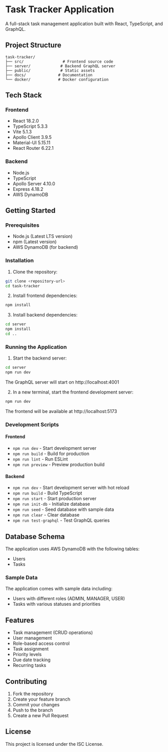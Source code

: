 # Task Tracker Application

A full-stack task management application built with React, TypeScript, and GraphQL.

## Project Structure

```
task-tracker/
├── src/                 # Frontend source code
├── server/             # Backend GraphQL server
├── public/             # Static assets
├── docs/              # Documentation
└── docker/            # Docker configuration
```

## Tech Stack

### Frontend
- React 18.2.0
- TypeScript 5.3.3
- Vite 5.1.3
- Apollo Client 3.9.5
- Material-UI 5.15.11
- React Router 6.22.1

### Backend
- Node.js
- TypeScript
- Apollo Server 4.10.0
- Express 4.18.2
- AWS DynamoDB

## Getting Started

### Prerequisites
- Node.js (Latest LTS version)
- npm (Latest version)
- AWS DynamoDB (for backend)

### Installation

1. Clone the repository:
```bash
git clone <repository-url>
cd task-tracker
```

2. Install frontend dependencies:
```bash
npm install
```

3. Install backend dependencies:
```bash
cd server
npm install
cd ..
```

### Running the Application

1. Start the backend server:
```bash
cd server
npm run dev
```
The GraphQL server will start on http://localhost:4001

2. In a new terminal, start the frontend development server:
```bash
npm run dev
```
The frontend will be available at http://localhost:5173

### Development Scripts

#### Frontend
- `npm run dev` - Start development server
- `npm run build` - Build for production
- `npm run lint` - Run ESLint
- `npm run preview` - Preview production build

#### Backend
- `npm run dev` - Start development server with hot reload
- `npm run build` - Build TypeScript
- `npm run start` - Start production server
- `npm run init-db` - Initialize database
- `npm run seed` - Seed database with sample data
- `npm run clear` - Clear database
- `npm run test-graphql` - Test GraphQL queries

## Database Schema

The application uses AWS DynamoDB with the following tables:
- Users
- Tasks

### Sample Data
The application comes with sample data including:
- Users with different roles (ADMIN, MANAGER, USER)
- Tasks with various statuses and priorities

## Features
- Task management (CRUD operations)
- User management
- Role-based access control
- Task assignment
- Priority levels
- Due date tracking
- Recurring tasks

## Contributing
1. Fork the repository
2. Create your feature branch
3. Commit your changes
4. Push to the branch
5. Create a new Pull Request

## License
This project is licensed under the ISC License.
